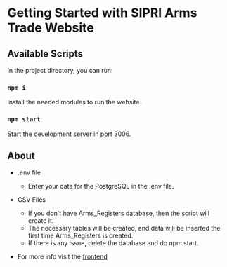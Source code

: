 # Getting Started with SIPRI Arms Trade Website

## Available Scripts
In the project directory, you can run:
### `npm i`

Install the needed modules to run the website.

### `npm start`

Start the development server in port 3006.

## About

* .env file
  * Enter your data for the PostgreSQL in the .env file.

* CSV Files
  * If you don't have Arms_Registers database, then the script will create it.
  * The necessary tables will be created, and data will be inserted the first time Arms_Registers is created.
  * If there is any issue, delete the database and do npm start.
  
* For more info visit the [frontend](https://github.com/BrajanHalili/SIPRI-frontend)
